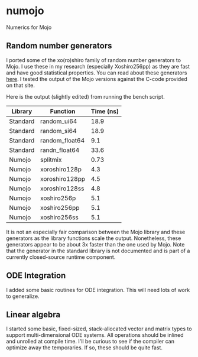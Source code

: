 # numojo 
Numerics for Mojo

## Random number generators

I ported some of the xo(ro)shiro family of random number generators to Mojo. I use these in my research (especially Xoshiro256pp) as they are fast and have good statistical properties. You can read about these generators [here](https://prng.di.unimi.it/). I tested the output of the Mojo versions against the C-code provided on that site.

Here is the output (slightly edited) from running the bench script.

| Library  | Function    | Time (ns) |
| -------- | ----------- | --------- |
| Standard | random_ui64 | 18.9 |
| Standard | random_si64 | 18.9 |
| Standard | random_float64 | 9.1 |
| Standard | randn_float64 | 33.6 |
| Numojo | splitmix | 0.73 |
| Numojo | xoroshiro128p | 4.3 |
| Numojo | xoroshiro128pp | 4.5 |
| Numojo | xoroshiro128ss | 4.8 |
| Numojo | xoshiro256p | 5.1 |
| Numojo | xoshiro256pp | 5.1 |
| Numojo | xoshiro256ss | 5.1 |

It is not an especially fair comparison between the Mojo library and these generators as the library functions scale the output. Nonetheless, these generators appear to be about 3x faster than the one used by Mojo. Note that the generator in the standard library is not documented and is part of a currently closed-source runtime component.

## ODE Integration

I added some basic routines for ODE integration. This will need lots of work to generalize.

## Linear algebra

I started some basic, fixed-sized, stack-allocated vector and matrix types to support multi-dimensional ODE systems. All operations should be inlined and unrolled at compile time. I'll be curious to see if the compiler can optimize away the temporaries. If so, these should be quite fast. 


